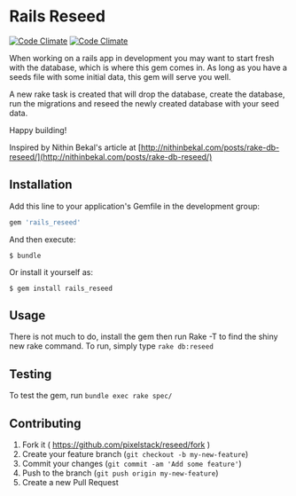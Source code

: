 # Rails Reseed

[![Code Climate](https://codeclimate.com/github/pixelstack/reseed/badges/gpa.svg)](https://codeclimate.com/github/pixelstack/reseed) [![Code Climate](https://codeclimate.com/github/pixelstack/reseed/badges/gpa.svg)](https://codeclimate.com/github/pixelstack/reseed)

When working on a rails app in development you may want to start fresh
with the database, which is where this gem comes in.
As long as you have a seeds file with some initial data, this gem will
serve you well.

A new rake task is created that will drop the database, create the
database, run the migrations and reseed the newly created database with
your seed data.

Happy building!

Inspired by Nithin Bekal's article at
[http://nithinbekal.com/posts/rake-db-reseed/](http://nithinbekal.com/posts/rake-db-reseed/)

## Installation

Add this line to your application's Gemfile in the development group:

```ruby
gem 'rails_reseed'
```

And then execute:

    $ bundle

Or install it yourself as:

    $ gem install rails_reseed

## Usage

There is not much to do, install the gem then run Rake -T to find the
shiny new rake command.
To run, simply type ```rake db:reseed```

## Testing

To test the gem, run ```bundle exec rake spec/```

## Contributing

1. Fork it ( https://github.com/pixelstack/reseed/fork )
2. Create your feature branch (`git checkout -b my-new-feature`)
3. Commit your changes (`git commit -am 'Add some feature'`)
4. Push to the branch (`git push origin my-new-feature`)
5. Create a new Pull Request
